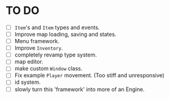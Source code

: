 # TO DO

- [ ] `Item`'s and `Item` types and events.
- [ ] Improve map loading, saving and states.
- [ ] Menu framework.
- [ ] Improve `Inventory`.
- [ ] completely revamp type system.
- [ ] map editor.
- [ ] make custom `Window` class.
- [ ] Fix example `Player` movement. (Too stiff and unresponsive)
- [ ] id system.
- [ ] slowly turn this 'framework' into more of an Engine.
